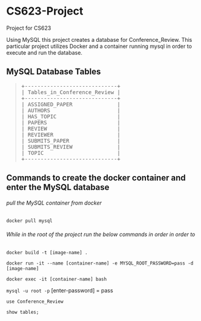 # CS623-Project
Project for CS623

Using MySQL this project creates a database for Conference_Review. This particular project utilizes Docker and a container running mysql in order to execute and run the database.

## MySQL Database Tables
> <pre>+-----------------------------+  
> | Tables_in_Conference_Review |  
> +-----------------------------+  
> | ASSIGNED_PAPER              |  
> | AUTHORS                     |  
> | HAS_TOPIC                   |  
> | PAPERS                      |  
> | REVIEW                      |  
> | REVIEWER                    |  
> | SUBMITS_PAPER               |  
> | SUBMITS_REVIEW              |  
> | TOPIC                       |  
> +-----------------------------+  </pre>

## Commands to create the docker container and enter the MySQL database


###### pull the MySQL container from docker
`docker pull mysql`

###### While in the root of the project run the below commands in order in order to 
`docker build -t [image-name] .`

`docker run -it --name [container-name] -e MYSQL_ROOT_PASSWORD=pass -d [image-name]`

`docker exec -it [container-name] bash`

`mysql -u root -p`
[enter-password] = pass

`use Conference_Review`

`show tables;`

